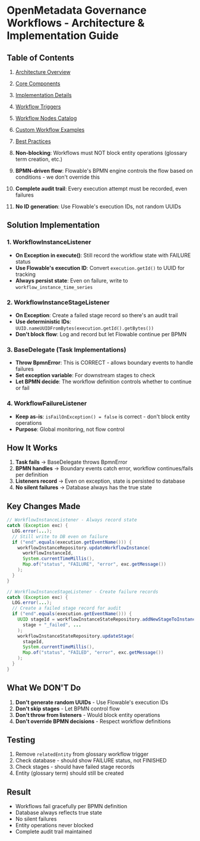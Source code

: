 # OpenMetadata Governance Workflows - Architecture & Implementation Guide

## Table of Contents
1. [Architecture Overview](#architecture-overview)
2. [Core Components](#core-components)
3. [Implementation Details](#implementation-details)
4. [Workflow Triggers](#workflow-triggers)
5. [Workflow Nodes Catalog](#workflow-nodes-catalog)
6. [Custom Workflow Examples](#custom-workflow-examples)
7. [Best Practices](#best-practices)

1. **Non-blocking**: Workflows must NOT block entity operations (glossary term creation, etc.)
2. **BPMN-driven flow**: Flowable's BPMN engine controls the flow based on conditions - we don't override this
3. **Complete audit trail**: Every execution attempt must be recorded, even failures
4. **No ID generation**: Use Flowable's execution IDs, not random UUIDs

## Solution Implementation

### 1. WorkflowInstanceListener
- **On Exception in execute()**: Still record the workflow state with FAILURE status
- **Use Flowable's execution ID**: Convert `execution.getId()` to UUID for tracking
- **Always persist state**: Even on failure, write to `workflow_instance_time_series`

### 2. WorkflowInstanceStageListener  
- **On Exception**: Create a failed stage record so there's an audit trail
- **Use deterministic IDs**: `UUID.nameUUIDFromBytes(execution.getId().getBytes())`
- **Don't block flow**: Log and record but let Flowable continue per BPMN

### 3. BaseDelegate (Task Implementations)
- **Throw BpmnError**: This is CORRECT - allows boundary events to handle failures
- **Set exception variable**: For downstream stages to check
- **Let BPMN decide**: The workflow definition controls whether to continue or fail

### 4. WorkflowFailureListener
- **Keep as-is**: `isFailOnException() = false` is correct - don't block entity operations
- **Purpose**: Global monitoring, not flow control

## How It Works

1. **Task fails** → BaseDelegate throws BpmnError
2. **BPMN handles** → Boundary events catch error, workflow continues/fails per definition  
3. **Listeners record** → Even on exception, state is persisted to database
4. **No silent failures** → Database always has the true state

## Key Changes Made

```java
// WorkflowInstanceListener - Always record state
catch (Exception exc) {
  LOG.error(...);
  // Still write to DB even on failure
  if ("end".equals(execution.getEventName())) {
    workflowInstanceRepository.updateWorkflowInstance(
      workflowInstanceId, 
      System.currentTimeMillis(), 
      Map.of("status", "FAILURE", "error", exc.getMessage())
    );
  }
}

// WorkflowInstanceStageListener - Create failure records
catch (Exception exc) {
  LOG.error(...);
  // Create a failed stage record for audit
  if ("end".equals(execution.getEventName())) {
    UUID stageId = workflowInstanceStateRepository.addNewStageToInstance(
      stage + "_failed", ...
    );
    workflowInstanceStateRepository.updateStage(
      stageId, 
      System.currentTimeMillis(), 
      Map.of("status", "FAILED", "error", exc.getMessage())
    );
  }
}
```

## What We DON'T Do

1. **Don't generate random UUIDs** - Use Flowable's execution IDs
2. **Don't skip stages** - Let BPMN control flow
3. **Don't throw from listeners** - Would block entity operations
4. **Don't override BPMN decisions** - Respect workflow definitions

## Testing

1. Remove `relatedEntity` from glossary workflow trigger
2. Check database - should show FAILURE status, not FINISHED
3. Check stages - should have failed stage records
4. Entity (glossary term) should still be created

## Result

- Workflows fail gracefully per BPMN definition
- Database always reflects true state
- No silent failures
- Entity operations never blocked
- Complete audit trail maintained